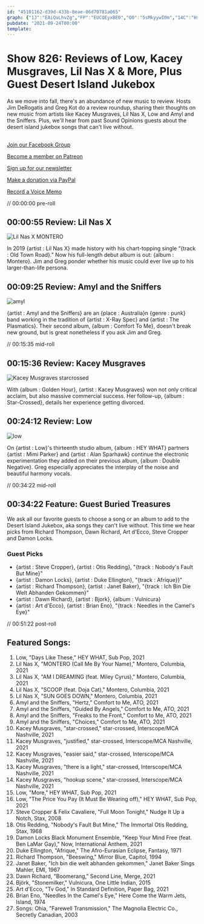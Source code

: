 ```yaml
---
id: "45101162-d39d-433b-8eae-06d70781a065"
graph: {"1J":"EAiQuLhvZg","FP":"EUCQEyxBE0","Q0":"5sMkyywI0m","14C":"Hsr3GnNsrN"}
pubdate: "2021-09-24T00:00"
template: 
---
```






# Show 826: Reviews of Low, Kacey Musgraves, Lil Nas X & More, Plus Guest Desert Island Jukebox

As we move into fall, there's an abundance of new music to review. Hosts Jim DeRogatis and Greg Kot do a review roundup, sharing their thoughts on new music from artists like Kacey Musgraves, Lil Nas X, Low and Amyl and the Sniffers. Plus, we'll hear from past Sound Opinions guests about the desert island jukebox songs that can't live without. 



## 

[Join our Facebook Group](https://bit.ly/3sivr9T)

[Become a member on Patreon](https://bit.ly/3slWZvc)

[Sign up for our newsletter](https://bit.ly/3eEvRnG)

[Make a donation via PayPal](https://bit.ly/3dmt9lU)

[Record a Voice Memo](https://bit.ly/2RyD5Ah)

// 00:00:00 pre-roll



## 00:00:55 Review: Lil Nas X

![Lil Nas X MONTERO](https://static.soundopinions.org/assets/826/1J12.jpg)

In 2019 {artist : Lil Nas X} made history with his chart-topping single “{track : Old Town Road}.” Now his full-length debut album is out: {album : Montero}. Jim and Greg ponder whether his music could ever live up to his larger-than-life persona.



## 00:09:25 Review: Amyl and the Sniffers

![amyl](https://static.soundopinions.org/images/2021/amyl.jpeg)

{artist : Amyl and the Sniffers} are an {place : Australia}n {genre : punk} band working in the tradition of {artist : X-Ray Spec} and {artist : The Plasmatics}. Their second album, {album : Comfort To Me}, doesn't break new ground, but is great nonetheless if you ask Jim and Greg.

// 00:15:35 mid-roll



## 00:15:36 Review: Kacey Musgraves

![Kacey Musgraves starcrossed](https://static.soundopinions.org/assets/826/Q012.jpg)

With {album : Golden Hour}, {artist : Kacey Musgraves} won not only critical acclaim, but also massive commercial success. Her follow-up, {album : Star-Crossed}, details her experience getting divorced.



## 00:24:12 Review: Low

![low](https://static.soundopinions.org/images/2021/low-hey-what.jpeg)

On {artist : Low}'s thirteenth studio album, {album : HEY WHAT} partners {artist : Mimi Parker} and {artist : Alan Sparhawk} continue the electronic experimentation they added on their previous album, {album : Double Negative}. Greg especially appreciates the interplay of the noise and beautiful harmony vocals.

// 00:34:22 mid-roll



## 00:34:22 Feature: Guest Buried Treasures

We ask all our favorite guests to choose a song or an album to add to the Desert Island Jukebox, aka songs they can't live without. This time we hear picks from Richard Thompson, Dawn Richard, Art d'Ecco, Steve Cropper and Damon Locks.


### Guest Picks

- {artist : Steve Cropper}, {artist : Otis Redding}, "{track : Nobody's Fault But Mine}"
- {artist : Damon Locks}, {artist : Duke Ellington}, "{track : Afrique}}"
- {artist : Richard Thompson}, {artist : Janet Baker}, "{track : Ich Bin Die Welt Abhanden Gekommen}"
- {artist : Dawn Richard}, {artist : Bjork}, {album : Vulnicura}
- {artist : Art d'Ecco}, {artist : Brian Eno}, "{track : Needles in the Camel's Eye}"

// 00:51:22 post-roll



## Featured Songs:

1. Low, "Days Like These," HEY WHAT, Sub Pop, 2021
2. Lil Nas X, "MONTERO (Call Me By Your Name)," Montero, Columbia, 2021
3. Lil Nas X, "AM I DREAMING (feat. Miley Cyrus)," Montero, Columbia, 2021
4. Lil Nas X, "SCOOP (feat. Doja Cat)," Montero, Columbia, 2021
5. Lil Nas X, "SUN GOES DOWN," Montero, Columbia, 2021
6. Amyl and the Sniffers, "Hertz," Comfort to Me, ATO, 2021
7. Amyl and the Sniffers, "Guided By Angels," Comfort to Me, ATO, 2021
8. Amyl and the Sniffers, "Freaks to the Front," Comfort to Me, ATO, 2021
9. Amyl and the Sniffers, "Choices," Comfort to Me, ATO, 2021
10. Kacey Musgraves, "star-crossed," star-crossed, Interscope/MCA Nashville, 2021
11. Kacey Musgraves, "justified," star-crossed, Interscope/MCA Nashville, 2021
12. Kacey Musgraves, "easier said," star-crossed, Interscope/MCA Nashville, 2021
13. Kacey Musgraves, "there is a light," star-crossed, Interscope/MCA Nashville, 2021
14. Kacey Musgraves, "hookup scene," star-crossed, Interscope/MCA Nashville, 2021
15. Low, "More," HEY WHAT, Sub Pop, 2021
16. Low, "The Price You Pay (It Must Be Wearing off)," HEY WHAT, Sub Pop, 2021
17. Steve Cropper & Felix Cavaliere, "Full Moon Tonight," Nudge It Up a Notch, Stax, 2008
18. Otis Redding, "Nobody's Fault But Mine," The Immortal Otis Redding, Stax, 1968
19. Damon Locks Black Monument Ensemble, "Keep Your Mind Free (feat. Ben LaMar Gay)," Now, International Anthem, 2021
20. Duke Ellington, "Afrique," The Afro-Eurasian Eclipse, Fantasy, 1971
21. Richard Thompson, "Beeswing," Mirror Blue, Capitol, 1994
22. Janet Baker, "Ich bin die welt abhanden gekommen," Janet Baker Sings Mahler, EMI, 1967
23. Dawn Richard, "Boomerang," Second Line, Merge, 2021
24. Björk, "Stonemilker," Vulnicura, One Little Indian, 2015
25. Art d'Ecco, "Tv God," In Standard Definition, Paper Bag, 2021
26. Brian Eno, "Needles In the Camel's Eye," Here Come the Warm Jets, Island, 1974
27. Songs: Ohia, "Farewell Transmission," The Magnolia Electric Co., Secretly Canadian, 2003